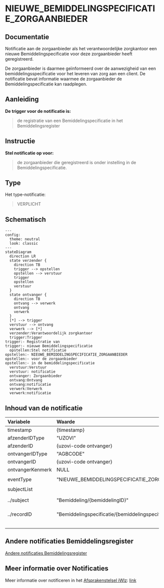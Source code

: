# NIEUWE_BEMIDDELINGSPECIFICATIE_ZORGAANBIEDER

## Documentatie

Notificatie aan de zorgaanbieder als het verantwoordelijke zorgkantoor een nieuwe Bemiddelingspecificatie voor deze zorgaanbieder heeft geregistreerd. 

De zorgaanbieder is daarmee geïnformeerd over de aanwezigheid van een bemiddelingsspecificatie voor het leveren van zorg aan een client. De notificatie bevat informatie waarmee de zorgaanbieder de Bemiddelingspecificatie kan raadplegen.

## Aanleiding
**De trigger voor de notificatie is:** 

> de registratie van een Bemiddelingspecificatie in het Bemiddelingsregister

## Instructie
**Stel notificatie op voor:** 
> de zorgaanbieder die geregistreerd is onder instelling in de Bemiddelingspecificatie.

## Type
Het type-notificatie: 
> VERPLICHT

## Schematisch

```mermaid
---
config:
  theme: neutral
  look: classic
---
stateDiagram
  direction LR
  state verzender {
    direction TB
    trigger --> opstellen
    opstellen --> verstuur
    trigger
    opstellen
    verstuur
  }
  state ontvanger {
    direction TB
    ontvang --> verwerk
    ontvang
    verwerk
  }
  [*] --> trigger
  verstuur --> ontvang
  verwerk --> [*]
  verzender:Verantwoordelijk zorgkantoor
  trigger:Trigger
trigger:- Registratie van
trigger:- nieuwe Bemiddelingspecificatie
  opstellen:Stel notificatie
opstellen:- NIEUWE_BEMIDDELINGSPECIFICATIE_ZORGAANBIEDER
opstellen:- voor de zorgaanbieder
opstellen:- in de bemiddelingspecificatie
  verstuur:Verstuur 
  verstuur: notificatie
  ontvanger: Zorgaanbieder
  ontvang:Ontvang 
  ontvang:notificatie
  verwerk:Verwerk 
  verwerk:notificatie

```


## Inhoud van de notificatie

| Variabele | Waarde | Voorbeeld | 
| :-- | :-- | :-- |
| timestamp | {timestamp} | ```"timestamp": "2024-07-02T00:00:00Z"``` | 
| afzenderIDType | "UZOVI" | ```"afzenderIDType": "UZOVI"``` |
| afzenderID | {uzovi-code ontvanger} | ```"afzenderID": "5050"``` |
| ontvangerIDType | "AGBCODE" | ```"ontvangerIDType": "AGBCODE"``` |
| ontvangerID | {uzovi-code ontvanger} | ```"ontvangerID": "12345678"``` |
| ontvangerKenmerk | NULL | |
| eventType | "NIEUWE_BEMIDDELINGSPECIFICATIE_ZORGAANBIEDER" | ```"eventType": "NIEUWE_BEMIDDELINGSPECIFICATIE_ZORGAANBIEDER"``` |
| subjectList |  | ```"subjectList": [{```|
| ../subject | "Bemiddeling/{bemiddelingID}" | "subject": "Bemiddeling/ef88ce35-58fa-4e6d-ac7a-6e298dd211d6"|
| ../recordID | "Bemiddelingspecificatie/{bemiddelingspecificatieID}" | "recordID": "Bemiddelingspecificatie/ef88ce35-58fa-4e6d-ac7a-6e298dd211d6" |
| | | ```}]``` | 



## Andere notificaties Bemiddelingsregister
[Andere notificaties Bemiddelingsregister](README.md)

## Meer informatie over Notificaties

Meer informatie over notificeren in het [Afsprakenstelsel iWlz](https://wlz.atlassian.net/wiki/x/5AlgAQ?atlOrigin=eyJpIjoiNzMyN2E3MjM3YjQwNGQ4MmFkZDgwNWY0ZmE0MDIzMGEiLCJwIjoiYyJ9): [link](https://wlz.atlassian.net/wiki/x/5AlgAQ?atlOrigin=eyJpIjoiNzMyN2E3MjM3YjQwNGQ4MmFkZDgwNWY0ZmE0MDIzMGEiLCJwIjoiYyJ9)

